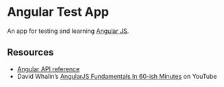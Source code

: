 # Angular Test App

An app for testing and learning [Angular JS](http://angularjs.org).

## Resources

* [Angular API reference](http://docs.angularjs.org/api/)
* David Whalin’s [AngularJS Fundamentals In 60-ish Minutes](http://www.youtube.com/watch?v=i9MHigUZKEM) on YouTube
